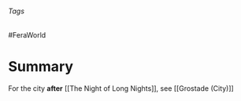 ###### Tags

#FeraWorld

# Summary
For the city **after** [[The Night of Long Nights]], see [[Grostade (City)]]